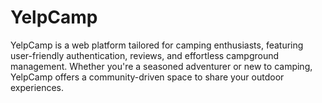 # YelpCamp
YelpCamp is a web platform tailored for camping enthusiasts, featuring user-friendly authentication, reviews, and effortless campground management. Whether you're a seasoned adventurer or new to camping, YelpCamp offers a community-driven space to share your outdoor experiences.
